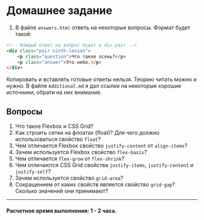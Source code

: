 # Домашнее задание

1. В файле `answers.html` ответь на некоторые вопросы. Формат будет такой:

```html
<!-- Каждый ответ на вопрос будет в div.pair -->
<div class="pair ninth-lesson">
    <p class="question">Что такое осень?</p>
    <p class="answer">Это небо.</p>
</div>
``` 

Копировать и вставлять готовые ответы нельзя. Теорию читать можно и нужно. В файле `Additional.md` я дал ссылки на некоторые хорошие источники, обрати на них внимание.

## Вопросы

1. Что такое Flexbox и CSS Grid?
1. Как строить сетки на флоатах (float)? Для чего должно использоваться свойство `float`?
1. Чем отличается Flexbox свойство `justify-content` от `align-items`?
1. Зачем используется Flexbox свойство `flex-basis`?
1. Чем отличается `flex-grow` от `flex-shrink`? 
1. Чем отличаются CSS Grid свойства `justify-items`, `justify-content` и `justify-self`?
1. Зачем используется свойство `grid-area`?
1. Сокращением от каких свойств является свойство `grid-gap`? Сколько значений они принимают?

---
#### Расчетное время выполнения: 1 - 2 часа.
